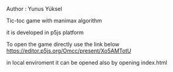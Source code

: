 Author : Yunus Yüksel

Tic-toc game with manimax algorithm

it is developed in p5js platform

To open the game directly use the link below
 https://editor.p5js.org/Omcc/present/Xo5AMTotU

in local enviroment it can be opened also by opening index.html 
